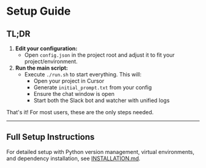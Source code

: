 # Setup Guide

## TL;DR

1. **Edit your configuration:**
   - Open `config.json` in the project root and adjust it to fit your project/environment.
2. **Run the main script:**
   - Execute `./run.sh` to start everything. This will:
     - Open your project in Cursor
     - Generate `initial_prompt.txt` from your config
     - Ensure the chat window is open
     - Start both the Slack bot and watcher with unified logs

That's it! For most users, these are the only steps needed.

---

## Full Setup Instructions

For detailed setup with Python version management, virtual environments, and dependency installation, see [INSTALLATION.md](./INSTALLATION.md).
